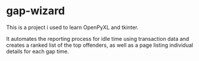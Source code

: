 # gap-wizard

This is a project i used to learn OpenPyXL and tkinter.

It automates the reporting process for idle time using transaction data and creates a ranked list of the top offenders, as well as a page listing individual details for each gap time. 
